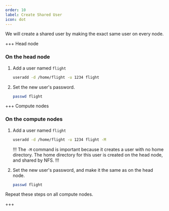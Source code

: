 ```yaml
---
order: 10
label: Create Shared User
icon: dot
---
```


We will create a shared user by making the exact same user on every node.

+++ Head node
### On the head node

1. Add a user named `flight`
	```bash
	useradd -d /home/flight -u 1234 flight 
	```

2. Set the new user's password.
	```bash
	passwd flight
	```

+++ Compute nodes
### On the compute nodes

1. Add a user named `flight`
	```bash
	useradd -d /home/flight -u 1234 flight -M
	```
	!!!
	The `-M` command is important because it creates a user with no home directory. The home directory for this user is created on the head node, and shared by NFS.
	!!!

2. Set the new user's password, and make it the same as on the head node.
	```bash
	passwd flight
	```

Repeat these steps on all compute nodes.

+++